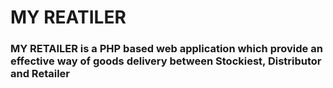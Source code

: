 # MY REATILER
### MY RETAILER  is a PHP based web application which provide an effective way of goods delivery between Stockiest, Distributor and Retailer
